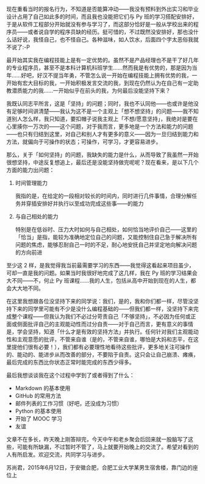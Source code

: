 现在重看当时的报名行为，不知道是否能算冲动——我没有预料到外出实习和毕业设计占用了自己如此多的时间，而且我也没能把它们与 Py 班的学习搭配安排好，于是从软件工程部分开始就没有参与学习了，而这部分恰好是一般从学校出来的程序员——或者说自学的程序员缺的经历。挺可惜的，不过既然没安排好，那也没什么话好说，我怪自己，也不怪自己。各种滋味，如人饮水，后面四个字太恶俗我就不说了:-P

最开始其实我在编程技能上是有一定优势的。虽然不是产品经理也不是干了好几年的专业程序员，甚至不是本科计算机科班学生……然而我是有优势的，那是因为当年……好吧，好汉不提当年勇，不管怎么说一开始在编程技能上拥有优势的我，一开始有宏大目标的我，一开始积极发言交流的我，到现在仍然认为在自己有一定助教潜质能力的我……一开始似乎在前头的我，为何最后没能坚持下来？

我既认同志平所言，这是「坚持」的问题；同时，我也不认同他——也或许是他没有足够时间讲清楚——我认为这不是一个主观上「想不想坚持」的问题——我不知道别人怎么样，我只知道，要扣帽子说我主观上「不想/愿意坚持」，我绝对是要在心里揍你一万次的——这个问题，对于我而言，更多地是一个方法和能力的问题——也只有归结到这里，对自己和别人才有更多的意义——因为一旦归结到能力和方法，就偏向于可操作的状态；可操作，可学习，才更容易进步。

那么，关于「如何坚持」的问题，我缺失的能力是什么，从而导致了我虽然一开始很想坚持，中途反复想追上，最后还是没能坚持做完呢呢？现在看来，是以下几个方面的能力出问题：

1. 时间管理能力

    我指的是，在给定的一段相对较长的时间内，同时进行几件事情，合理分解任务并穿插安排好并执行以至成功完成这些事——的能力

2. 与自己相处的能力

    特别是在低谷时、压力大时如何与自己相处，如何恰当地评价自己——这里的「恰当」是指，能较为准确地定位自己的问题，又能控制住自己急于解决所有问题的焦虑，能够忍耐自己一时的不足，耐心地安抚自己并坚定地向解决问题的方向前进

至少这 2 样，是我觉得我当前最需要学习的东西——我觉得这看起来项目虽少，可却一直是我的问题。如果当时我很好地完成了这几样，我在 Py 班的学习结果会大不同——不，何止 Py 班课程……我的人生，包括从高中开始到现在的人生，都会大大地不同。

在这里我想跟各位没坚持下来的同学说：我们，是的，我和你们都一样，尽管没坚持下来的同学里可能有不少是没什么编程基础的——但我们都一样，没坚持下来完成整个课程——但我认为我们不必过分苛责自己「不够坚持」，不必因为任何或正面或侧面批评自己的主观能动性而过分自责——对于自己而言，更有意义的事情是，学会坚持，知道「什么才是有效的坚持方法」并执行。任何针对我们主观能动性和主观意愿的批评，不管来自谁（是的，不管来自谁，哪怕是大妈和志平，在这里提他们很有必要！），我们都有必要理性地看待这些批评，更多地关注可操作的、能动的、能进步从而改善的部分，不要陷于自责。这只会让自己崩溃、瘫痪，最后完成的东西比你状态正常时能完成的东西少得多。

最后我想谈谈我在这个过程中学到了或者得到了什么：

- Markdown 的基本使用
- GitHub 的常用方法
- 邮件列表的工作习惯（好吧，还没成为习惯）
- Python 的基本使用
- 开始了 MOOC 学习
- 友谊

文章不在多长，昨天晚上刚答辩完，今天中午和老乡聚会后回来就一股脑写了这些，可能有所缺漏，不过暂时不管了，马上就要开始晚上的交流了。希望对看到的人有所启发。欢迎交流，共同学习与进步。

苏尚君，2015年6月12日，于安徽合肥，合肥工业大学某男生宿舍楼，靠门边的座位上